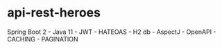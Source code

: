 # api-rest-heroes
Spring Boot 2 - Java 11 - JWT - HATEOAS - H2 db - AspectJ - OpenAPI - CACHING - PAGINATION
